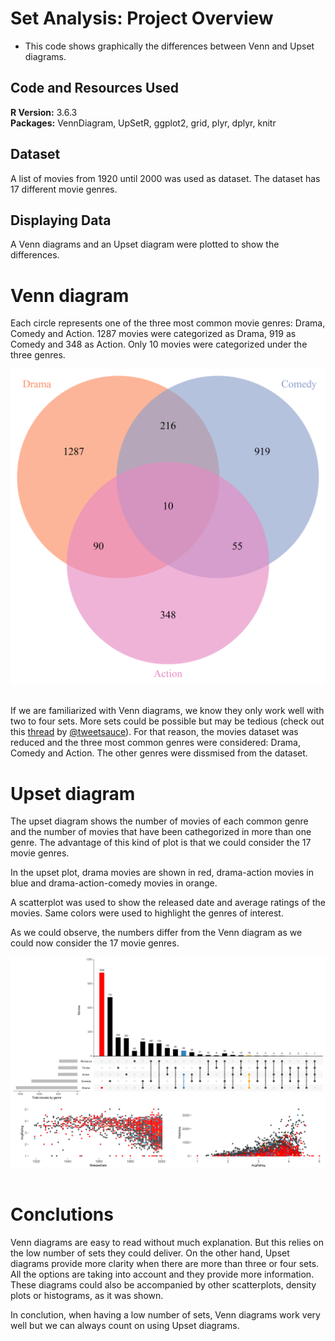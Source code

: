 # Set Analysis: Project Overview 
* This code shows graphically the differences between Venn and Upset diagrams.

## Code and Resources Used 
**R Version:** 3.6.3  
**Packages:** VennDiagram, UpSetR, ggplot2, grid, plyr, dplyr, knitr

## Dataset
A list of movies from 1920 until 2000 was used as dataset. The dataset has 17 different movie genres.

## Displaying Data
A Venn diagrams and an Upset diagram were plotted to show the differences.

# Venn diagram
Each circle represents one of the three most common movie genres: Drama, Comedy and Action. 1287 movies were categorized as Drama, 919 as Comedy and 348 as Action. Only 10 movies were categorized under the three genres.


![VennDiagram](https://github.com/melisadigiacomo/SetAnalysis/blob/master/images/VennDiagram.png)&nbsp;

If we are familiarized with Venn diagrams, we know they only work well with two to four sets. More sets could be possible but may be tedious (check out this [thread](https://threadreaderapp.com/thread/1108498701427732481.html) by [@tweetsauce](https://twitter.com/tweetsauce)). For that reason, the movies dataset was reduced and the three most common genres were considered: Drama, Comedy and Action. The other genres were dissmised from the dataset.


# Upset diagram
The upset diagram shows the number of movies of each common genre and the number of movies that have been cathegorized in more than one genre. The advantage of this kind of plot is that we could consider the 17 movie genres.

In the upset plot, drama movies are shown in red, drama-action movies in blue and drama-action-comedy movies in orange.


A scatterplot was used to show the released date and average ratings of the movies. Same colors were used to highlight the genres of interest.


As we could observe, the numbers differ from the Venn diagram as we could now consider the 17 movie genres.


![AttributeScatterplot](https://github.com/melisadigiacomo/SetAnalysis/blob/master/images/AttributeScatterplot.png)&nbsp;


# Conclutions
Venn diagrams are easy to read without much explanation. But this relies on the low number of sets they could deliver. On the other hand, Upset diagrams provide more clarity when there are more than three or four sets. All the options are taking into account and they provide more information. These diagrams could also be accompanied by other scatterplots, density plots or histograms, as it was shown.


In conclution, when having a low number of sets, Venn diagrams work very well but we can always count on using Upset diagrams.
